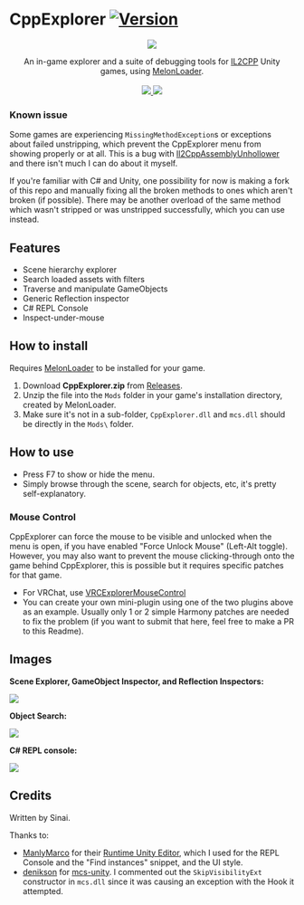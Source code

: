 # CppExplorer [![Version](https://img.shields.io/badge/MelonLoader-0.2.6-green.svg)]()

<p align="center">
  <img align="center" src="https://sinai-dev.github.io/images/thumbs/02.png">
</p>

<p align="center">
  An in-game explorer and a suite of debugging tools for <a href="https://docs.unity3d.com/Manual/IL2CPP.html">IL2CPP</a> Unity games, using <a href="https://github.com/HerpDerpinstine/MelonLoader">MelonLoader</a>.<br><br>

  <a href="../../releases/latest">
    <img src="https://img.shields.io/github/release/sinai-dev/CppExplorer.svg" />
  </a>
 
  <img src="https://img.shields.io/github/downloads/sinai-dev/CppExplorer/total.svg" />
</p>

### Known issue
Some games are experiencing `MissingMethodException`s or exceptions about failed unstripping, which prevent the CppExplorer menu from showing properly or at all. This is a bug with [Il2CppAssemblyUnhollower](https://github.com/knah/Il2CppAssemblyUnhollower) and there isn't much I can do about it myself. 

If you're familiar with C# and Unity, one possibility for now is making a fork of this repo and manually fixing all the broken methods to ones which aren't broken (if possible). There may be another overload of the same method which wasn't stripped or was unstripped successfully, which you can use instead.

## Features
* Scene hierarchy explorer
* Search loaded assets with filters
* Traverse and manipulate GameObjects
* Generic Reflection inspector
* C# REPL Console
* Inspect-under-mouse

## How to install

Requires [MelonLoader](https://github.com/HerpDerpinstine/MelonLoader) to be installed for your game.

1. Download <b>CppExplorer.zip</b> from [Releases](https://github.com/sinaioutlander/CppExplorer/releases).
2. Unzip the file into the `Mods` folder in your game's installation directory, created by MelonLoader.
3. Make sure it's not in a sub-folder, `CppExplorer.dll` and `mcs.dll` should be directly in the `Mods\` folder.

## How to use

* Press F7 to show or hide the menu.
* Simply browse through the scene, search for objects, etc, it's pretty self-explanatory.

### Mouse Control

CppExplorer can force the mouse to be visible and unlocked when the menu is open, if you have enabled "Force Unlock Mouse" (Left-Alt toggle). However, you may also want to prevent the mouse clicking-through onto the game behind CppExplorer, this is possible but it requires specific patches for that game.

* For VRChat, use [VRCExplorerMouseControl](https://github.com/sinaioutlander/VRCExplorerMouseControl)
* You can create your own mini-plugin using one of the two plugins above as an example. Usually only 1 or 2 simple Harmony patches are needed to fix the problem (if you want to submit that here, feel free to make a PR to this Readme).

## Images

<b>Scene Explorer, GameObject Inspector, and Reflection Inspectors:</b>

[![](https://i.imgur.com/n8bkxVW.png)](https://i.imgur.com/n8bkxVW.png)

<b>Object Search:</b>

[![](https://i.imgur.com/lK2RthM.png)](https://i.imgur.com/lK2RthM.png)

<b>C# REPL console:</b>

[![](https://i.imgur.com/gYTor7C.png)](https://i.imgur.com/gYTor7C.png)

## Credits

Written by Sinai.

Thanks to:
* [ManlyMarco](https://github.com/ManlyMarco) for their [Runtime Unity Editor](https://github.com/ManlyMarco/RuntimeUnityEditor), which I used for the REPL Console and the "Find instances" snippet, and the UI style.
* [denikson](https://github.com/denikson) for [mcs-unity](https://github.com/denikson/mcs-unity). I commented out the `SkipVisibilityExt` constructor in `mcs.dll` since it was causing an exception with the Hook it attempted.
